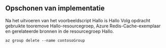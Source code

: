 ## <a name="clean-up-deployment"></a>Opschonen van implementatie 

Na het uitvoeren van het voorbeeldscript Hallo is Hallo Volg opdracht gebruikte tooremove Hallo-resourcegroep, Azure Redis-Cache-exemplaar en gerelateerde bronnen in de resourcegroep Hallo.

```azurecli
az group delete --name contosoGroup
```